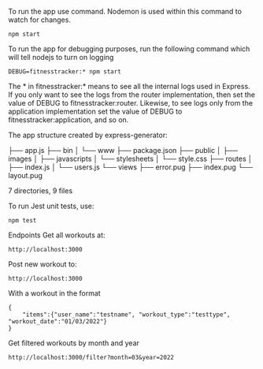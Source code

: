 
To run the app use command.  Nodemon is used within this command to watch for changes.
```
npm start
```

To run the app for debugging purposes, run the following command which will tell nodejs to turn on logging
```
DEBUG=fitnesstracker:* npm start
```
The * in fitnesstracker:* means to see all the internal logs used in Express.
If you only want to see the logs from the router implementation, then set the value of DEBUG to fitnesstracker:router. Likewise, to see logs only from the application implementation set the value of DEBUG to fitnesstracker:application, and so on.


The app structure created by express-generator:

├── app.js
├── bin
│   └── www
├── package.json
├── public
│   ├── images
│   ├── javascripts
│   └── stylesheets
│       └── style.css
├── routes
│   ├── index.js
│   └── users.js
└── views
    ├── error.pug
    ├── index.pug
    └── layout.pug

7 directories, 9 files

To run Jest unit tests, use:
```
npm test
```

Endpoints
Get all workouts at:
```
http://localhost:3000
```
Post new workout to:
```
http://localhost:3000
```
With a workout in the format
```
{
    "items":{"user_name":"testname", "workout_type":"testtype", "workout_date":"01/03/2022"}
}
```

Get filtered workouts by month and year
```
http://localhost:3000/filter?month=03&year=2022
```